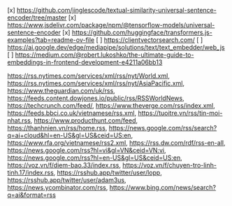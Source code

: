 [x] https://github.com/jinglescode/textual-similarity-universal-sentence-encoder/tree/master
[x] https://www.jsdelivr.com/package/npm/@tensorflow-models/universal-sentence-encoder
[x] https://github.com/huggingface/transformers.js-examples?tab=readme-ov-file
[ ] https://clientvectorsearch.com/
[ ] https://ai.google.dev/edge/mediapipe/solutions/text/text_embedder/web_js
[ ] https://medium.com/@robert.lukoshko/the-ultimate-guide-to-embeddings-in-frontend-development-e4211a06bb13


https://rss.nytimes.com/services/xml/rss/nyt/World.xml,
https://rss.nytimes.com/services/xml/rss/nyt/AsiaPacific.xml,
https://www.theguardian.com/uk/rss,
https://feeds.content.dowjones.io/public/rss/RSSWorldNews,
https://techcrunch.com/feed/,
https://www.theverge.com/rss/index.xml,
https://feeds.bbci.co.uk/vietnamese/rss.xml,
https://tuoitre.vn/rss/tin-moi-nhat.rss,
https://www.producthunt.com/feed,
https://thanhnien.vn/rss/home.rss,
https://news.google.com/rss/search?q=ai+cloud&hl=en-US&gl=US&ceid=US:en,
https://www.rfa.org/vietnamese/rss2.xml,
https://rss.dw.com/rdf/rss-en-all,
https://news.google.com/rss?hl=vi&gl=VN&ceid=VN:vi,
https://news.google.com/rss?hl=en-US&gl=US&ceid=US:en,
https://voz.vn/f/diem-bao.33/index.rss,
https://voz.vn/f/chuyen-tro-linh-tinh.17/index.rss,
https://rsshub.app/twitter/user/lopp,
https://rsshub.app/twitter/user/adam3us,
https://news.ycombinator.com/rss,
https://www.bing.com/news/search?q=ai&format=rss